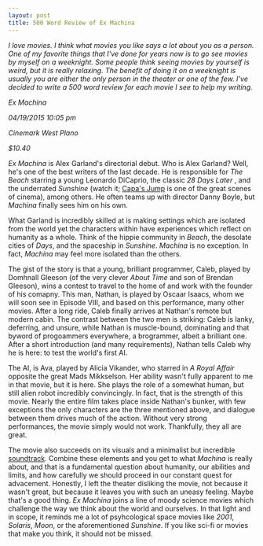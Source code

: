 ```yaml
---
layout: post
title: 500 Word Review of Ex Machina 
---
```


*I love movies. I think what movies you like says a lot about you as a person. One of my favorite things that I've done for years now is to go see movies by myself on a weeknight. Some people think seeing movies by yourself is weird, but it is really relaxing. The benefit of doing it on a weeknight is usually you are either the only person in the theater or one of the few. I've decided to write a 500 word review for each movie I see to help my writing.*

*Ex Machina*

*04/19/2015 10:05 pm*

*Cinemark West Plano*

*$10.40* 

*Ex Machina* is Alex Garland's directorial debut. Who is Alex Garland? Well, he's one of the best writers of the last decade. He is responsible for *The Beach* starring a young Leonardo DiCaprio, the classic *28 Days Later* , and the underrated *Sunshine* (watch it; [Capa's Jump](https://www.youtube.com/watch?v=clG_1sqOsBs) is one of the great scenes of cinema), among others. He often teams up with director Danny Boyle, but *Machina* finally sees him on his own.

What Garland is incredibly skilled at is making settings which are isolated from the world yet the characters within have experiences which reflect on humanity as a whole. Think of the hippie community in *Beach*, the desolate cities of *Days*, and the spaceship in *Sunshine*. *Machina* is no exception. In fact, *Machina* may feel more isolated than the others.  

The gist of the story is that a young, brilliant programmer, Caleb, played by Domhnall Gleeson (of the very clever *About Time* and son of Brendan Gleeson), wins a contest to travel to the home of and work with the founder of his comapny. This man, Nathan, is played by Oscaar Isaacs, whom we will soon see in Episode VIII, and based on this performance, many other movies. After a long ride, Caleb finally arrives at Nathan's remote but modern cabin. The contrast between the two men is striking: Caleb is lanky, deferring, and unsure, while Nathan is muscle-bound, dominating and that byword of progoammers everywhere, a brogrammer, albeit a brilliant one. After a short introduction (and many requirements), Nathan tells Caleb why he is here: to test the world's first AI. 

The AI, is Ava, played by Alicia Vikander, who starred in *A Royal Affair* opposite the great Mads Mikkselson. Her ability wasn't fully apparent to me in that movie, but it is here. She plays the role of a somewhat human, but still alien robot incredibly convincingly. In fact, that is the strength of this movie. Nearly the entire film takes place inside Nathan's bunker, with few exceptions the only characters are the three mentioned above, and dialogue between them drives much of the action. Without very strong performances, the movie simply would not work. Thankfully, they all are great.   

The movie also succeeds on its visuals and a minimalist but incredible [soundtrack](https://play.spotify.com/album/7jmxtx3nVVLynX0rzBbEhI?play=true&utm_source=open.spotify.com&utm_medium=open). Combine these elements and you get to what *Machina* is really about, and that is a fundamental question about humanity, our abilities and limits, and how carefully we should proceed in our constant quest for advacement. Honestly, I left the theater disliking the movie, not because it wasn't great, but because it leaves you with such an uneasy feeling. Maybe that's a good thing. *Ex Machina* joins a line of moody science movies which challenge the way we think about the world and ourselves. In that light and in scope, it reminds me a lot of psyhcological space movies like *2001*, *Solaris*, *Moon*, or the aforementioned *Sunshine*. If you like sci-fi or movies that make you think, it should not be missed. 
